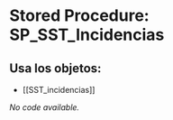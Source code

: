 # Stored Procedure: SP_SST_Incidencias

## Usa los objetos:
- [[SST_incidencias]]

*No code available.*
